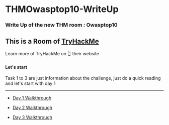 # THMOwasptop10-WriteUp

### Write Up of the new THM room : Owasptop10

## This is a Room of [TryHackMe](https://tryhackme.com/ "TryHackMe")
Learn more of TryHackMe on :point_up_2: their website

#### Let's start 

Task 1 to 3 are just information about the challenge, just do a quick reading and let's start with day 1
***
  * [Day 1 Walkthrough](https://github.com/LightFoe/THM-WriteUp/blob/master/Owasptop10/Days/Day1.md#day-1 "Day 1")

  * [Day 2 Walkthrough](https://github.com/LightFoe/THM-WriteUp/blob/master/Owasptop10/Days/Day2.md#day-2 "Day 2")
  
  * [Day 3 Walkthrough](https://github.com/LightFoe/THM-WriteUp/blob/master/Owasptop10/Days/Day3.md#day-3 "Day 3")

